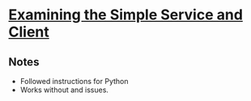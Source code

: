 # [Examining the Simple Service and Client](http://wiki.ros.org/ROS/Tutorials/ExaminingServiceClient)

## Notes

- Followed instructions for Python
- Works without and issues.
